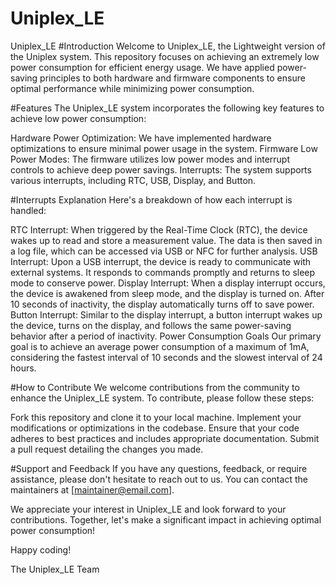 # Uniplex_LE
Uniplex_LE
#Introduction
Welcome to Uniplex_LE, the Lightweight version of the Uniplex system. This repository focuses on achieving an extremely low power consumption for efficient energy usage. We have applied power-saving principles to both hardware and firmware components to ensure optimal performance while minimizing power consumption.

#Features
The Uniplex_LE system incorporates the following key features to achieve low power consumption:

Hardware Power Optimization: We have implemented hardware optimizations to ensure minimal power usage in the system.
Firmware Low Power Modes: The firmware utilizes low power modes and interrupt controls to achieve deep power savings.
Interrupts: The system supports various interrupts, including RTC, USB, Display, and Button.

#Interrupts Explanation
Here's a breakdown of how each interrupt is handled:

RTC Interrupt: When triggered by the Real-Time Clock (RTC), the device wakes up to read and store a measurement value. The data is then saved in a log file, which can be accessed via USB or NFC for further analysis.
USB Interrupt: Upon a USB interrupt, the device is ready to communicate with external systems. It responds to commands promptly and returns to sleep mode to conserve power.
Display Interrupt: When a display interrupt occurs, the device is awakened from sleep mode, and the display is turned on. After 10 seconds of inactivity, the display automatically turns off to save power.
Button Interrupt: Similar to the display interrupt, a button interrupt wakes up the device, turns on the display, and follows the same power-saving behavior after a period of inactivity.
Power Consumption Goals
Our primary goal is to achieve an average power consumption of a maximum of 1mA, considering the fastest interval of 10 seconds and the slowest interval of 24 hours.

#How to Contribute
We welcome contributions from the community to enhance the Uniplex_LE system. To contribute, please follow these steps:

Fork this repository and clone it to your local machine.
Implement your modifications or optimizations in the codebase.
Ensure that your code adheres to best practices and includes appropriate documentation.
Submit a pull request detailing the changes you made.

#Support and Feedback
If you have any questions, feedback, or require assistance, please don't hesitate to reach out to us. You can contact the maintainers at [maintainer@email.com].

We appreciate your interest in Uniplex_LE and look forward to your contributions. Together, let's make a significant impact in achieving optimal power consumption!

Happy coding!

The Uniplex_LE Team